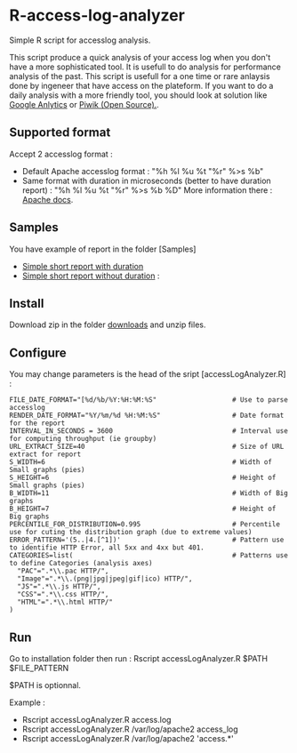 R-access-log-analyzer
=====================

Simple R script for accesslog analysis.

This script produce a quick analysis of your access log when you don't have a more sophisticated tool.
It is usefull to do analysis for performance analysis of the past.
This script is usefull for a one time or rare anlaysis done by ingeneer that have access on the plateform. 
If you want to do a daily analysis with a more friendly tool, you should look at solution like [Google Anlytics](http://analytics.google.com/) or [Piwik (Open Source).](http://piwik.org/).

## Supported format
Accept 2 accesslog format : 
* Default Apache accesslog format : "%h %l %u %t \"%r\" %>s %b"
* Same format with duration in microseconds (better to have duration report) : "%h %l %u %t \"%r\" %>s %b %D"
More information there : [Apache docs](http://httpd.apache.org/docs/2.2/logs.html#accesslog).

## Samples
You have example of report in the folder [Samples]
* [Simple short report with duration](Samples/)
* [Simple short report without duration](Samples/) :

## Install
Download zip in the folder [downloads](downloads) and unzip files.

## Configure
You may change parameters is the head of the sript [accessLogAnalyzer.R] :
```
FILE_DATE_FORMAT="[%d/%b/%Y:%H:%M:%S"                   # Use to parse accesslog
RENDER_DATE_FORMAT="%Y/%m/%d %H:%M:%S"                  # Date format for the report 
INTERVAL_IN_SECONDS = 3600                              # Interval use for computing throughput (ie groupby)
URL_EXTRACT_SIZE=40                                     # Size of URL extract for report
S_WIDTH=6                                               # Width of Small graphs (pies)
S_HEIGHT=6                                              # Height of Small graphs (pies)
B_WIDTH=11                                              # Width of Big graphs 
B_HEIGHT=7                                              # Height of Big graphs
PERCENTILE_FOR_DISTRIBUTION=0.995                       # Percentile use for cuting the distribution graph (due to extreme values)
ERROR_PATTERN='(5..|4.[^1])'                            # Pattern use to identifie HTTP Error, all 5xx and 4xx but 401.
CATEGORIES=list(                                        # Patterns use to define Categories (analysis axes)
  "PAC"=".*\\.pac HTTP/",
  "Image"=".*\\.(png|jpg|jpeg|gif|ico) HTTP/",
  "JS"=".*\\.js HTTP/",
  "CSS"=".*\\.css HTTP/",
  "HTML"=".*\\.html HTTP/"
)
```




## Run
Go to installation folder then run :
Rscript accessLogAnalyzer.R $PATH $FILE_PATTERN 

$PATH is optionnal.

Example :
- Rscript accessLogAnalyzer.R access.log
- Rscript accessLogAnalyzer.R /var/log/apache2 access_log
- Rscript accessLogAnalyzer.R /var/log/apache2 'access.*'
